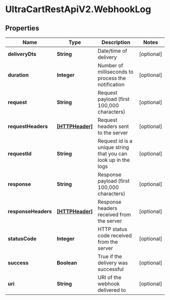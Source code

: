 # UltraCartRestApiV2.WebhookLog

## Properties
Name | Type | Description | Notes
------------ | ------------- | ------------- | -------------
**deliveryDts** | **String** | Date/time of delivery | [optional] 
**duration** | **Integer** | Number of milliseconds to process the notification | [optional] 
**request** | **String** | Request payload (first 100,000 characters) | [optional] 
**requestHeaders** | [**[HTTPHeader]**](HTTPHeader.md) | Request headers sent to the server | [optional] 
**requestId** | **String** | Request id is a unique string that you can look up in the logs | [optional] 
**response** | **String** | Response payload (first 100,000 characters) | [optional] 
**responseHeaders** | [**[HTTPHeader]**](HTTPHeader.md) | Response headers received from the server | [optional] 
**statusCode** | **Integer** | HTTP status code received from the server | [optional] 
**success** | **Boolean** | True if the delivery was successful | [optional] 
**uri** | **String** | URI of the webhook delivered to | [optional] 


